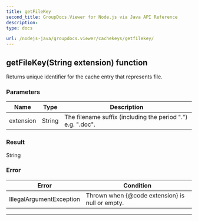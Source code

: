 ```yaml
---
title: getFileKey
second_title: GroupDocs.Viewer for Node.js via Java API Reference
description: 
type: docs

url: /nodejs-java/groupdocs.viewer/cachekeys/getfilekey/
---
```


## getFileKey(String extension)  function

 Returns unique identifier for the cache entry that represents file.
 

### Parameters

| Name | Type | Description |
| --- | --- | --- |
| extension | String | The filename suffix (including the period ".") e&#46;g&#46; ".doc". |

### Result
String

### Error

| Error | Condition |
| --- | --- |
 | IllegalArgumentException | Thrown when {@code extension} is null or empty. |


---


